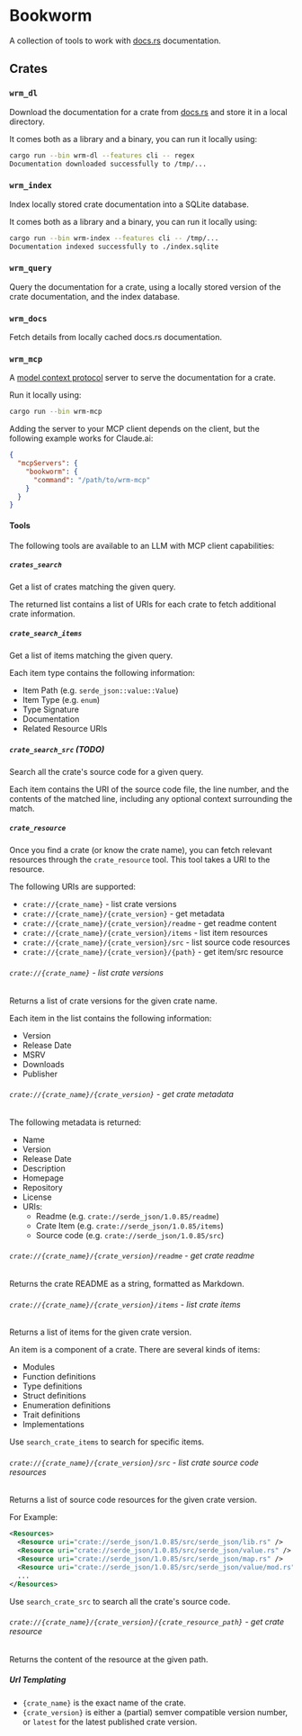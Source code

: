 # Bookworm

A collection of tools to work with [docs.rs](https://docs.rs) documentation.

## Crates

### `wrm_dl`

Download the documentation for a crate from [docs.rs](https://docs.rs) and store
it in a local directory.

It comes both as a library and a binary, you can run it locally using:

```sh
cargo run --bin wrm-dl --features cli -- regex
Documentation downloaded successfully to /tmp/...
```

### `wrm_index`

Index locally stored crate documentation into a SQLite database.

It comes both as a library and a binary, you can run it locally using:

```sh
cargo run --bin wrm-index --features cli -- /tmp/...
Documentation indexed successfully to ./index.sqlite
```

### `wrm_query`

Query the documentation for a crate, using a locally stored version of the crate
documentation, and the index database.

### `wrm_docs`

Fetch details from locally cached docs.rs documentation.

### `wrm_mcp`

A [model context protocol][mcp] server to serve the documentation for a crate.

Run it locally using:

```sh
cargo run --bin wrm-mcp
```

Adding the server to your MCP client depends on the client, but the following
example works for Claude.ai:

```json
{
  "mcpServers": {
    "bookworm": {
      "command": "/path/to/wrm-mcp"
    }
  }
}
```

#### Tools

The following tools are available to an LLM with MCP client capabilities:

##### `crates_search`

Get a list of crates matching the given query.

The returned list contains a list of URIs for each crate to fetch additional
crate information.

##### `crate_search_items`

Get a list of items matching the given query.

Each item type contains the following information:

- Item Path (e.g. `serde_json::value::Value`)
- Item Type (e.g. `enum`)
- Type Signature
- Documentation
- Related Resource URIs

##### `crate_search_src` (**TODO**)

Search all the crate's source code for a given query.

Each item contains the URI of the source code file, the line number, and the
contents of the matched line, including any optional context surrounding the
match.

##### `crate_resource`

Once you find a crate (or know the crate name), you can fetch relevant resources
through the `crate_resource` tool. This tool takes a URI to the resource.

The following URIs are supported:

- `crate://{crate_name}` - list crate versions
- `crate://{crate_name}/{crate_version}` - get metadata
- `crate://{crate_name}/{crate_version}/readme` - get readme content
- `crate://{crate_name}/{crate_version}/items` - list item resources
- `crate://{crate_name}/{crate_version}/src` - list source code resources
- `crate://{crate_name}/{crate_version}/{path}` - get item/src resource

###### `crate://{crate_name}` - list crate versions

Returns a list of crate versions for the given crate name.

Each item in the list contains the following information:

- Version
- Release Date
- MSRV
- Downloads
- Publisher

###### `crate://{crate_name}/{crate_version}` - get crate metadata

The following metadata is returned:

- Name
- Version
- Release Date
- Description
- Homepage
- Repository
- License
- URIs:
  - Readme (e.g. `crate://serde_json/1.0.85/readme`)
  - Crate Item (e.g. `crate://serde_json/1.0.85/items`)
  - Source code (e.g. `crate://serde_json/1.0.85/src`)

###### `crate://{crate_name}/{crate_version}/readme` - get crate readme

Returns the crate README as a string, formatted as Markdown.

###### `crate://{crate_name}/{crate_version}/items` - list crate items

Returns a list of items for the given crate version.

An item is a component of a crate. There are several kinds of items:

- Modules
- Function definitions
- Type definitions
- Struct definitions
- Enumeration definitions
- Trait definitions
- Implementations

Use `search_crate_items` to search for specific items.

###### `crate://{crate_name}/{crate_version}/src` - list crate source code resources

Returns a list of source code resources for the given crate version.

For Example:

```xml
<Resources>
  <Resource uri="crate://serde_json/1.0.85/src/serde_json/lib.rs" />
  <Resource uri="crate://serde_json/1.0.85/src/serde_json/value.rs" />
  <Resource uri="crate://serde_json/1.0.85/src/serde_json/map.rs" />
  <Resource uri="crate://serde_json/1.0.85/src/serde_json/value/mod.rs" />
  ...
</Resources>
```

Use `search_crate_src` to search all the crate's source code.

###### `crate://{crate_name}/{crate_version}/{crate_resource_path}` - get crate resource

Returns the content of the resource at the given path.

##### Url Templating

- `{crate_name}` is the exact name of the crate.
- `{crate_version}` is either a (partial) semver compatible version number, or
  `latest` for the latest published crate version.

[mcp]: https://github.com/jean-airoldi/model-context-protocol
